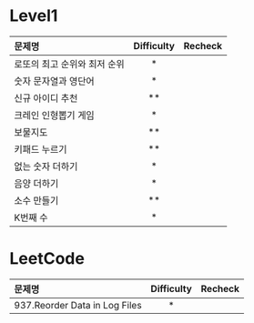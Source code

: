 # Level1
|문제명|Difficulty|Recheck|
|:---|:---:|:---:|
|로또의 최고 순위와 최저 순위|*| |
|숫자 문자열과 영단어|*| |
|신규 아이디 추천|**| |
|크레인 인형뽑기 게임|*| |
|보물지도|**| |
|키패드 누르기|**| |
|없는 숫자 더하기|*| |
|음양 더하기|*| |
|소수 만들기|**| |
|K번째 수|*| |

# LeetCode
|문제명|Difficulty|Recheck|
|:---|:---:|:---:|
|937.Reorder Data in Log Files|*| |
